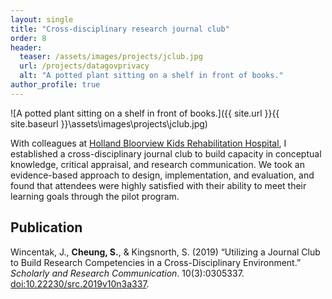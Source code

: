 ```yaml
---
layout: single
title: "Cross-disciplinary research journal club"
order: 8
header:
  teaser: /assets/images/projects/jclub.jpg
  url: /projects/datagovprivacy
  alt: "A potted plant sitting on a shelf in front of books."
author_profile: true
---
```


![A potted plant sitting on a shelf in front of books.]({{ site.url }}{{ site.baseurl }}\assets\images\projects\jclub.jpg)

With colleagues at [Holland Bloorview Kids Rehabilitation Hospital](https://research.hollandbloorview.ca/), I established a cross-disciplinary journal club to build capacity in conceptual knowledge, critical appraisal, and research communication. We took an evidence-based approach to design, implementation, and evaluation, and found that attendees were highly satisfied with their ability to meet their learning goals through the pilot program.

## Publication
Wincentak, J., **Cheung, S.**, & Kingsnorth, S. (2019) “Utilizing a Journal Club to Build Research Competencies in a Cross-Disciplinary Environment.” *Scholarly and Research Communication*. 10(3):0305337. [doi:10.22230/src.2019v10n3a337](http://dx.doi.org/10.22230/src.2019v10n3a337).
